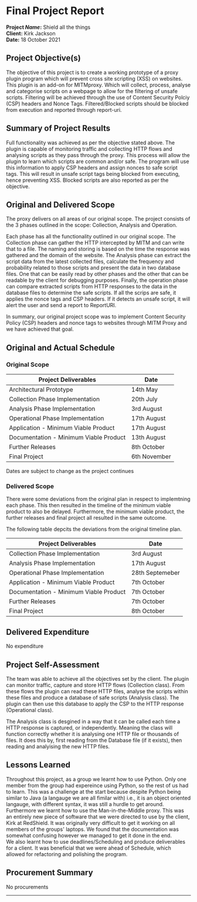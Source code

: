 # Final Project Report

**Project _Name_:** Shield all the things<br>
**Client:** Kirk Jackson<br>
**Date:** 18 October 2021<br>

## Project Objective(s)

The objective of this project is to create a working prototype of a proxy plugin program which will prevent cross site scripting (XSS) on websites. This plugin is an add-on for MITMproxy. Which will collect, process, analyse and categorise scripts on a webpage to allow for the filtering of unsafe scripts. Filtering will be achieved through the use of Content Security Polciy (CSP) headers and Nonce Tags. Filtered/Blocked scripts should be blocked from execution and reported through report-uri.

## Summary of Project Results

Full functionality was achieved as per the objective stated above. The plugin is capable of monitoring traffic and collecting HTTP flows and analysing scripts as they pass through the proxy. This process will allow the plugin to learn which scripts are common and/or safe. The program will use this information to apply CSP headers and assign nonces to safe script tags. This will result in unsafe script tags being blocked from executing, hence preventing XSS. Blocked scripts are also reported as per the objective.

## Original and Delivered Scope

The proxy delivers on all areas of our original scope. The project consists of the 3 phases outlined in the scope: Collection, Analysis and Operation. 

Each phase has all the functionality outlined in our original scope. The Collection phase can gather the HTTP intercepted by MITM and can write that to a file. The naming and storing is based on the time the response was gathered and the domain of the website. The Analysis phase can extract the script data from the latest collected files, calculate the frequency and probability related to those scripts and present the data in two database files. One that can be easily read by other phases and the other that can be readable by the client for debugging purposes. Finally, the operation phase can compare extracted scripts from HTTP responses to the data in the database files to determine the safe scripts. If all the scrips are safe, it applies the nonce tags and CSP headers. If it detects an unsafe script, it will alert the user and send a report to ReportURI. 

In summary, our original project scope was to implement Content Security Policy (CSP) headers and nonce tags to websites through MITM Proxy and we have achieved that goal.

## Original and Actual Schedule

### Original Scope
|  Project Deliverables  | Date     |
| ---------------------- |  ------  |
| Architectural Prototype|   14th May|
| Collection Phase Implementation|   20th July |
| Analysis Phase Implementation |   3rd August |
| Operational Phase Implementation |   17th August |
| Application - Minimum Viable Product |   17th August  |
| Documentation - Minimum Viable Product |  13th August |
| Further Releases       |   8th October |
| Final Project          |   6th November |

Dates are subject to change as the project continues

### Delivered Scope
There were some deviations from the original plan in respect to implemtning each phase. This then resulted in the timeline of the minimum viable product to also be delayed. Furthermore, the minimum viable product, the further releases and final project all resulted in the same outcome. 

The following table depcits the deviations from the original timeline plan.

|  Project Deliverables  | Date     |
| ---------------------- |  ------  |
| Collection Phase Implementation|   3rd August |
| Analysis Phase Implementation |   17th August |
| Operational Phase Implementation |   28th Septemeber |
| Application - Minimum Viable Product |   7th October  |
| Documentation - Minimum Viable Product |  7th October  |
| Further Releases       |   7th October |
| Final Project          |   8th October |

## Delivered Expenditure

No expenditure

## Project Self-Assessment

The team was able to achieve all the objectives set by the client. The plugin can monitor traffic, capture and store HTTP flows (Collection class). From these flows the plugin can read these HTTP files, analyse the scripts within these files and produce a database of safe scripts (Analysis class). The plugin can then use this database to apply the CSP to the HTTP response (Operational class).<br>

The Analysis class is desgined in a way that it can be called each time a HTTP response is captured, or independently. Meaning the class will function correctly whether it is analysing one HTTP file or thousands of files. It does this by, first reading from the Database file (if it exists), then reading and analyising the new HTTP files.<br>

## Lessons Learned
Throughout this project, as a group we learnt how to use Python. Only one member from the group had expereince using Python, so the rest of us
had to learn. This was a challenge at the start because despite Python being similar to Java (a langauge we are all fimilar with) i.e., it is an object oriented langauge, with different syntax, it was still a hurdle to get around.<br>
Furthermore we learnt how to use the Man-in-the-Middle proxy. This was an entirely new piece of software that we were directed to use by the client, Kirk at RedShield.
It was originally very difficult to get it working on all members of the groups' laptops. We found that the documentation was somewhat confusing
however we managed to get it done in the end.<br>
We also learnt how to use deadlines/Scheduling and produce deliverables for a client. It was beneficial that we were ahead of Schedule, which allowed for refactoring and polishing the program. <br>


## Procurement Summary

No procurements

---
